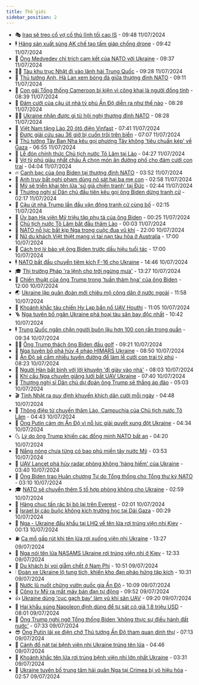 ```yaml
---
title: Thế giới
sidebar_position: 2
---
```


<!-- vnexpress-the-gioi:START -->
- 🎭 [Iraq sẽ treo cổ vợ cố thủ lĩnh tối cao IS](https://vnexpress.net/iraq-se-treo-co-vo-co-thu-linh-toi-cao-is-4768877.html) - 09:48 11/07/2024
- 🕴 [Hãng sản xuất súng AK chế tạo tấm giáp chống drone](https://vnexpress.net/hang-san-xuat-sung-ak-che-tao-tam-giap-chong-drone-4768896.html) - 09:42 11/07/2024
- 🤭 [Ông Medvedev chỉ trích cam kết của NATO với Ukraine](https://vnexpress.net/ong-medvedev-chi-trich-cam-ket-cua-nato-voi-ukraine-4768865.html) - 09:37 11/07/2024
- 🧑‍💻 [Tàu khu trục Nhật đi vào lãnh hải Trung Quốc](https://vnexpress.net/tau-khu-truc-nhat-di-vao-lanh-hai-trung-quoc-4768702.html) - 09:28 11/07/2024
- 🦏 [Thủ tướng Anh, Hà Lan xem bóng đá giữa thượng đỉnh NATO](https://vnexpress.net/thu-tuong-anh-ha-lan-xem-bong-da-giua-thuong-dinh-nato-4768818.html) - 09:11 11/07/2024
- 🦒 [Con gái Tổng thống Cameroon bị kiện vì công khai là người đồng tính](https://vnexpress.net/con-gai-tong-thong-cameroon-bi-kien-vi-cong-khai-la-nguoi-dong-tinh-4768729.html) - 08:39 11/07/2024
- 🌈 [Đám cưới của cậu út nhà tỷ phú Ấn Độ diễn ra như thế nào](https://vnexpress.net/dam-cuoi-cua-cau-ut-nha-ty-phu-an-do-dien-ra-nhu-the-nao-4768346.html) - 08:28 11/07/2024
- 🧑‍🏫 [Ukraine nhận được gì từ hội nghị thượng đỉnh NATO](https://vnexpress.net/ukraine-nhan-duoc-gi-tu-hoi-nghi-thuong-dinh-nato-4768574.html) - 08:28 11/07/2024
- 🐲 [Việt Nam tặng Lào 20 ôtô điện Vinfast](https://vnexpress.net/viet-nam-tang-lao-20-oto-dien-vinfast-4768796.html) - 07:41 11/07/2024
- 🦒 [Được giải cứu sau 36 giờ bị cuốn trôi trên biển](https://vnexpress.net/duoc-giai-cuu-sau-36-gio-bi-cuon-troi-tren-bien-4768627.html) - 07:07 11/07/2024
- 🐻 [Thủ tướng Tây Ban Nha kêu gọi phương Tây không &#39;tiêu chuẩn kép&#39; về Gaza](https://vnexpress.net/thu-tuong-tay-ban-nha-keu-goi-phuong-tay-khong-tieu-chuan-kep-ve-gaza-4768685.html) - 06:55 11/07/2024
- 🚀 [Lễ đón chính thức Chủ tịch nước Tô Lâm tại Lào](https://vnexpress.net/le-don-chinh-thuc-chu-tich-nuoc-to-lam-tai-lao-4768722.html) - 04:27 11/07/2024
- 🥰 [Vợ tỷ phú giàu nhất châu Á chọn món ăn đường phố cho đám cưới con trai](https://vnexpress.net/vo-ty-phu-giau-nhat-chau-a-chon-mon-an-duong-pho-cho-dam-cuoi-con-trai-4768584.html) - 04:04 11/07/2024
- 🔥 [Canh bạc của ông Biden tại thượng đỉnh NATO](https://vnexpress.net/canh-bac-cua-ong-biden-tai-thuong-dinh-nato-4768146.html) - 03:52 11/07/2024
- 🥳 [Anh truy bắt nghi phạm dùng nỏ sát hại ba mẹ con](https://vnexpress.net/anh-truy-bat-nghi-pham-dung-no-sat-hai-ba-me-con-4768623.html) - 02:58 11/07/2024
- 💼 [Mỹ sẽ triển khai tên lửa &#39;sứ giả chiến tranh&#39; tại Đức](https://vnexpress.net/my-se-trien-khai-ten-lua-su-gia-chien-tranh-tai-duc-4768606.html) - 02:44 11/07/2024
- 🤡 [Thượng nghị sĩ Dân chủ đầu tiên kêu gọi ông Biden dừng tranh cử](https://vnexpress.net/thuong-nghi-si-dan-chu-dau-tien-keu-goi-ong-biden-dung-tranh-cu-4768568.html) - 02:17 11/07/2024
- 🌁 [Cậu út nhà Trump lần đầu vận động tranh cử cùng bố](https://vnexpress.net/cau-ut-nha-trump-lan-dau-van-dong-tranh-cu-cung-bo-4768579.html) - 02:15 11/07/2024
- 🤩 [Ủy ban Hạ viện Mỹ triệu tập phụ tá của ông Biden](https://vnexpress.net/uy-ban-ha-vien-my-trieu-tap-phu-ta-cua-ong-biden-4768560.html) - 00:25 11/07/2024
- 🎉 [Chủ tịch nước Tô Lâm bắt đầu thăm Lào](https://vnexpress.net/chu-tich-nuoc-to-lam-bat-dau-tham-lao-4768555.html) - 00:03 11/07/2024
- 🎉 [NATO nỗ lực bắt kịp Nga trong cuộc đua vũ khí](https://vnexpress.net/nato-no-luc-bat-kip-nga-trong-cuoc-dua-vu-khi-4768164.html) - 22:00 10/07/2024
- 🌁 [Nữ du khách Việt thiệt mạng vì tai nạn tàu hỏa ở Australia](https://vnexpress.net/nu-du-khach-viet-thiet-mang-vi-tai-nan-tau-hoa-o-australia-4768540.html) - 17:00 10/07/2024
- 🌊 [Cách trợ lý bảo vệ ông Biden trước dấu hiệu tuổi tác](https://vnexpress.net/cach-tro-ly-bao-ve-ong-biden-truoc-dau-hieu-tuoi-tac-4768129.html) - 17:00 10/07/2024
- 🕴 [NATO bắt đầu chuyển tiêm kích F-16 cho Ukraine](https://vnexpress.net/nato-bat-dau-chuyen-tiem-kich-f-16-cho-ukraine-4768526.html) - 14:46 10/07/2024
- 🎓 [Thị trưởng Pháp &#39;ra lệnh cho trời ngừng mưa&#39;](https://vnexpress.net/thi-truong-phap-ra-lenh-cho-troi-ngung-mua-4768509.html) - 13:27 10/07/2024
- 🦩 [Chiến thuật của ông Trump trong &#39;tuần thảm họa&#39; của ông Biden](https://vnexpress.net/chien-thuat-cua-ong-trump-trong-tuan-tham-hoa-cua-ong-biden-4767730.html) - 12:00 10/07/2024
- 🌏 [Ukraine lập quân đoàn mới chiêu mộ công dân ở nước ngoài](https://vnexpress.net/ukraine-lap-quan-doan-moi-chieu-mo-cong-dan-o-nuoc-ngoai-4768482.html) - 11:58 10/07/2024
- 🌋 [Khoảnh khắc tàu chiến Hy Lạp bắn nổ UAV Houthi](https://vnexpress.net/khoanh-khac-tau-chien-hy-lap-ban-no-uav-houthi-4768446.html) - 11:05 10/07/2024
- 🪜 [Nga tuyên bố ngăn Ukraine phá hoại tàu sân bay độc nhất](https://vnexpress.net/nga-tuyen-bo-ngan-ukraine-pha-hoai-tau-san-bay-doc-nhat-4768370.html) - 10:42 10/07/2024
- 🕴 [Trung Quốc ngăn chặn người buôn lậu hơn 100 con rắn trong quần](https://vnexpress.net/trung-quoc-ngan-chan-nguoi-buon-lau-hon-100-con-ran-trong-quan-4768405.html) - 09:34 10/07/2024
- 🧑‍🏫 [Ông Trump thách ông Biden đấu golf](https://vnexpress.net/ong-trump-thach-ong-biden-dau-golf-4768403.html) - 09:21 10/07/2024
- 🌮 [Nga tuyên bố phá hủy 4 pháo HIMARS Ukraine](https://vnexpress.net/nga-tuyen-bo-pha-huy-4-phao-himars-ukraine-4768115.html) - 08:50 10/07/2024
- 🚦 [Ấn Độ sẽ cấm nhiều tuyến đường để làm lễ cưới con trai tỷ phú](https://vnexpress.net/an-do-se-cam-nhieu-tuyen-duong-de-lam-le-cuoi-con-trai-ty-phu-4768289.html) - 08:23 10/07/2024
- 💫 [Người Hàn bất bình với lời khuyên &#39;đi giày vào nhà&#39;](https://vnexpress.net/nguoi-han-bat-binh-voi-loi-khuyen-di-giay-vao-nha-4765038.html) - 08:03 10/07/2024
- 🤡 [Khí cầu Nga chuyên giăng lưới bắt UAV Ukraine](https://vnexpress.net/khi-cau-nga-chuyen-giang-luoi-bat-uav-ukraine-4767844.html) - 07:40 10/07/2024
- 🦣 [Thượng nghị sĩ Dân chủ dự đoán ông Trump sẽ thắng áp đảo](https://vnexpress.net/thuong-nghi-si-dan-chu-du-doan-ong-trump-se-thang-ap-dao-4768194.html) - 05:03 10/07/2024
- 🎬 [Tỉnh Nhật ra quy định khuyến khích dân cười mỗi ngày](https://vnexpress.net/tinh-nhat-ra-quy-dinh-khuyen-khich-dan-cuoi-moi-ngay-4768186.html) - 04:48 10/07/2024
- 🎉 [Thông điệp từ chuyến thăm Lào, Campuchia của Chủ tịch nước Tô Lâm](https://vnexpress.net/thong-diep-tu-chuyen-tham-lao-campuchia-cua-chu-tich-nuoc-to-lam-4768143.html) - 04:43 10/07/2024
- 🎡 [Ông Putin cảm ơn Ấn Độ vì nỗ lực giải quyết xung đột Ukraine](https://vnexpress.net/ong-putin-cam-on-an-do-vi-no-luc-giai-quyet-xung-dot-ukraine-4768147.html) - 04:34 10/07/2024
- 🌜 [Lý do ông Trump khiến các đồng minh NATO bất an](https://vnexpress.net/ly-do-ong-trump-khien-cac-dong-minh-nato-bat-an-4767722.html) - 04:20 10/07/2024
- 🎡 [Nắng nóng chưa từng có bao phủ miền tây nước Mỹ](https://vnexpress.net/nang-nong-chua-tung-co-bao-phu-mien-tay-nuoc-my-4768163.html) - 03:53 10/07/2024
- 🤗 [UAV Lancet phá hủy radar phòng không &#39;hàng hiếm&#39; của Ukraine](https://vnexpress.net/uav-lancet-pha-huy-radar-phong-khong-hang-hiem-cua-ukraine-4768161.html) - 03:40 10/07/2024
- 🦩 [Ông Biden trao Huân chương Tự do Tổng thống cho Tổng thư ký NATO](https://vnexpress.net/ong-biden-trao-huan-chuong-tu-do-tong-thong-cho-tong-thu-ky-nato-4768130.html) - 03:10 10/07/2024
- 🎓 [NATO sẽ chuyển thêm 5 tổ hợp phòng không cho Ukraine](https://vnexpress.net/nato-se-chuyen-them-5-to-hop-phong-khong-cho-ukraine-4768135.html) - 02:59 10/07/2024
- 🌁 [Hàng chục tấn rác bị bỏ lại trên Everest](https://vnexpress.net/hang-chuc-tan-rac-bi-bo-lai-tren-everest-4767259.html) - 02:01 10/07/2024
- 🤩 [Israel bị cáo buộc không kích trường học tại Dải Gaza](https://vnexpress.net/israel-bi-cao-buoc-khong-kich-truong-hoc-tai-dai-gaza-4768110.html) - 00:29 10/07/2024
- 👹 [Nga - Ukraine đấu khẩu tại LHQ về tên lửa rơi trúng viện nhi Kiev](https://vnexpress.net/nga-ukraine-dau-khau-tai-lhq-ve-ten-lua-roi-trung-vien-nhi-kiev-4768112.html) - 00:13 10/07/2024
- ⛽️ [Ca mổ gấp rút khi tên lửa rơi xuống viện nhi Ukraine](https://vnexpress.net/ca-mo-gap-rut-khi-ten-lua-roi-xuong-vien-nhi-ukraine-4767755.html) - 13:27 09/07/2024
- 🚀 [Nga nói tên lửa NASAMS Ukraine rơi trúng viện nhi ở Kiev](https://vnexpress.net/nga-noi-ten-lua-nasams-ukraine-roi-trung-vien-nhi-o-kiev-4768052.html) - 12:33 09/07/2024
- 🎡 [Du khách bị voi giẫm chết ở Nam Phi](https://vnexpress.net/du-khach-bi-voi-giam-chet-o-nam-phi-4768000.html) - 10:51 09/07/2024
- 🕯 [Đoàn xe Ukraine lộ tung tích, khiến kho đạn pháo hứng tập kích](https://vnexpress.net/doan-xe-ukraine-lo-tung-tich-khien-kho-dan-phao-hung-tap-kich-4767928.html) - 10:31 09/07/2024
- 🐻 [Nước lũ nuốt chửng vườn quốc gia Ấn Độ](https://vnexpress.net/nuoc-lu-nuot-chung-vuon-quoc-gia-an-do-4767977.html) - 10:09 09/07/2024
- 🚦 [Công ty Mỹ ra mắt máy bán đạn tự động](https://vnexpress.net/cong-ty-my-ra-mat-may-ban-dan-tu-dong-4767936.html) - 09:52 09/07/2024
- 👍 [Ukraine dùng &#39;cục gạch bay&#39; làm vũ khí săn UAV](https://vnexpress.net/ukraine-dung-cuc-gach-bay-lam-vu-khi-san-uav-4767786.html) - 09:20 09/07/2024
- 🚀 [Hai khẩu súng Napoleon định dùng để tự sát có giá 1,8 triệu USD](https://vnexpress.net/hai-khau-sung-napoleon-dinh-dung-de-tu-sat-co-gia-1-8-trieu-usd-4767716.html) - 08:01 09/07/2024
- 🌮 [Ông Trump nghi ngờ Tổng thống Biden &#39;không thực sự điều hành đất nước&#39;](https://vnexpress.net/ong-trump-nghi-ngo-tong-thong-biden-khong-thuc-su-dieu-hanh-dat-nuoc-4767754.html) - 07:33 09/07/2024
- 😎 [Ông Putin lái xe điện chở Thủ tướng Ấn Độ tham quan dinh thự](https://vnexpress.net/ong-putin-lai-xe-dien-cho-thu-tuong-an-do-tham-quan-dinh-thu-4767834.html) - 07:13 09/07/2024
- 🐲 [Cảnh đổ nát tại bệnh viện nhi Ukraine trúng tên lửa](https://vnexpress.net/canh-do-nat-tai-benh-vien-nhi-ukraine-trung-ten-lua-4767740.html) - 04:46 09/07/2024
- 💫 [Khoảnh khắc tên lửa rơi trúng bệnh viện nhi lớn nhất Ukraine](https://vnexpress.net/khoanh-khac-ten-lua-roi-trung-benh-vien-nhi-lon-nhat-ukraine-4767723.html) - 03:31 09/07/2024
- 👀 [Ukraine tuyên bố trung tâm hải quân Nga tại Crimea bị vô hiệu hóa](https://vnexpress.net/ukraine-tuyen-bo-trung-tam-hai-quan-nga-tai-crimea-bi-vo-hieu-hoa-4767709.html) - 02:57 09/07/2024<!-- vnexpress-the-gioi:END -->
